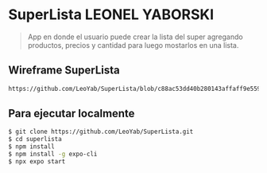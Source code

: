 # SuperLista LEONEL YABORSKI

> App en donde el usuario puede crear la lista del super agregando productos, precios y cantidad para luego mostarlos en una lista.

## Wireframe SuperLista
```bash
https://github.com/LeoYab/SuperLista/blob/c88ac53dd40b280143affaff9e559f8ef589ebee/Wireframe%20SuperLista%20Leonel%20Yaborski.png
```
## Para ejecutar localmente

```bash
$ git clone https://github.com/LeoYab/SuperLista.git
$ cd superlista
$ npm install
$ npm install -g expo-cli
$ npx expo start
```

